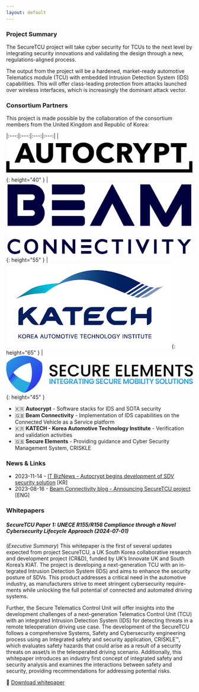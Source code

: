 ```yaml
---
layout: default
---
```


### Project Summary

The SecureTCU project will take cyber security for TCUs to the next level by integrating security innovations and validating the design through a new, regulations-aligned process.

The output from the project will be a hardened, market-ready automotive Telematics module (TCU) with embedded Intrusion Detection System (IDS) capabilities. This will offer class-leading protection from attacks launched over wireless interfaces, which is increasingly the dominant attack vector.


### Consortium Partners

This project is made possible by the collaboration of the consortium members from the United Kingdom and Republic of Korea:

|:---:|:---:|:---:|:---:|
|![Autocrypt](/assets/images/autocrypt-logo-black.png){: height="40" } | ![Beam-Connectivity](/assets/images/Beam-Connectivity-Logo-Blue.png){: height="55" } | ![KATECH](/assets/images/katech_logo_white.png){: height="65" } | ![Secure Elements](/assets/images/secure-elements-logo-1-1024x203-black.png){: height="45" }

* 🇰🇷 **Autocrypt** - Software stacks for IDS and SOTA security
* 🇬🇧 **Beam Connectivity** - Implementation of IDS capabilities on the Connected Vehicle as a Service platform
* 🇰🇷 **KATECH - Korea Automotive Technology Institute** - Verification and validation activities
* 🇬🇧 **Secure Elements** - Providing guidance and Cyber Security Management System, CRISKLE


### News & Links

* 2023-11-14 - [IT BizNews - Autocrypt begins development of SDV security solution](https://www.itbiznews.com/news/articleView.html?idxno=117304) [KR]
* 2023-08-16 - [Beam Connectivity blog - Announcing SecureTCU project](https://blog.beamconnectivity.com/project-announcement-securetcu-af5975d606b4) [ENG]


### Whitepapers

##### SecureTCU Paper 1: UNECE R155/R156 Compliance through a Novel Cybersecurity Lifecycle Approach (2024-07-01)

(*Executive Summary*) This whitepaper is the first of several updates expected from project SecureTCU, a UK South Korea collaborative research and development project (CR&D), funded by UK’s Innovate UK and South Korea’s KIAT. The project is developing a next-generation TCU with an in-tegrated Intrusion Detection System (IDS) and aims to enhance the security posture of SDVs. This product addresses a critical need in the automotive industry, as manufacturers strive to meet stringent cybersecurity require-ments while unlocking the full potential of connected and automated driving systems.

Further, the Secure Telematics Control Unit will offer insights into the development challenges of a next-generation Telematics Control Unit (TCU) with an integrated Intrusion Detection System (IDS) for detecting threats in a remote teleoperation driving use case. The development of the SecureTCU follows a comprehensive Systems, Safety and Cybersecurity engineering process using an Integrated safety and security application, CRISKLE™, which evaluates safety hazards that could arise as a result of a security threats on asset/s in the teleoperated driving scenario. Additionally, this whitepaper introduces an industry first concept of integrated safety and security analysis and examines the interactions between safety and security, providing recommendations for addressing potential risks.

🔽 <a href="/assets/downloads/UNECE-R155-R156-Compliance-through-a-Novel-Cybersecurity-Lifecycle-Approach.pdf" target="_blank">Download whitepaper</a>

